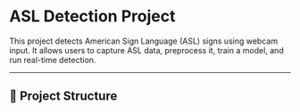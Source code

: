
# ASL Detection Project

This project detects American Sign Language (ASL) signs using webcam input. It allows users to capture ASL data, preprocess it, train a model, and run real-time detection.

---

## 📂 Project Structure
